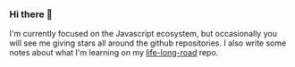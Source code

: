 ### Hi there 👋

I'm currently focused on the Javascript ecosystem, but occasionally you will see me giving stars all around the github repositories. I also write some notes about what I'm learning on my [life-long-road](https://github.com/guilhermebkel/life-long-road) repo.









